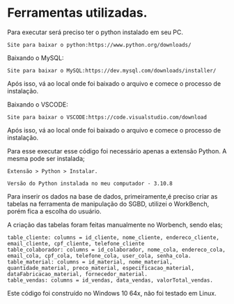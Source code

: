 # Ferramentas utilizadas.

  Para executar será preciso ter o python instalado em seu PC. 
  
    Site para baixar o python:https://www.python.org/downloads/
  
  Baixando o MySQL:
  
    Site para baixar o MySQL:https://dev.mysql.com/downloads/installer/
    
  Após isso, vá ao local onde foi baixado o arquivo e comece o processo de instalação.
  
  Baixando o VSCODE:
  
    Site para baixar o VSCODE:https://code.visualstudio.com/download

  Após isso, vá ao local onde foi baixado o arquivo e comece o processo de instalação.
  
  Para esse executar esse código foi necessário apenas a extensão Python. A mesma pode ser instalada;
  
    Extensão > Python > Instalar.
    
    Versão do Python instalada no meu computador - 3.10.8
  
  Para inserir os dados na base de dados, primeiramente,é preciso criar as tabelas na ferramenta de manipulação do SGBD,
  utilizei o WorkBench, porém fica a escolha do usuário.
  
  A criação das tabelas foram feitas manualmente no Worbench, sendo elas;
  
    table_cliente: columns = id_cliente, nome_cliente, endereco_cliente, email_cliente, cpf_cliente, telefone_cliente
    table_colaborador: columns = id_colaborador, nome_cola, endereco_cola, email_cola, cpf_cola, telefone_cola, user_cola, senha_cola.
    table_material: columns = id_material, nome_material, quantidade_material, preco_material, especificacao_material, dataFabricacao_material, fornecedor_material.
    table_vendas: columns = id_vendas, data_vendas, valorTotal_vendas.
  
  Este código foi construído no Windows 10 64x, não foi testado em Linux.
